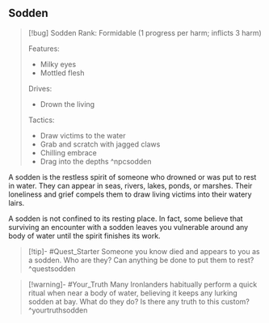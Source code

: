 ## Sodden
>[!bug] Sodden
>Rank: Formidable (1 progress per harm; inflicts 3 harm)
>
>Features:
>	- Milky eyes
>	- Mottled flesh
> 
> Drives:
> 	- Drown the living
> 
> Tactics:
> 	- Draw victims to the water
> 	- Grab and scratch with jagged claws
> 	- Chilling embrace
> 	- Drag into the depths
> ^npcsodden

A sodden is the restless spirit of someone who drowned or was put to rest in water. They can appear in seas, rivers, lakes, ponds, or marshes. Their loneliness and grief compels them to draw living victims into their watery lairs.

A sodden is not confined to its resting place. In fact, some believe that surviving an encounter with a sodden leaves you vulnerable around any body of water until the spirit finishes its work.

>[!tip]- #Quest_Starter
>Someone you know died and appears to you as a sodden. Who are they? Can anything be done to put them to rest?
>^questsodden

>[!warning]- #Your_Truth
>Many Ironlanders habitually perform a quick ritual when near a body of water, believing it keeps any lurking sodden at bay. What do they do? Is there any truth to this custom?
>^yourtruthsodden
